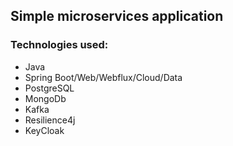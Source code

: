 ## Simple microservices application
### Technologies used:
* Java
* Spring Boot/Web/Webflux/Cloud/Data
* PostgreSQL
* MongoDb
* Kafka
* Resilience4j
* KeyCloak

